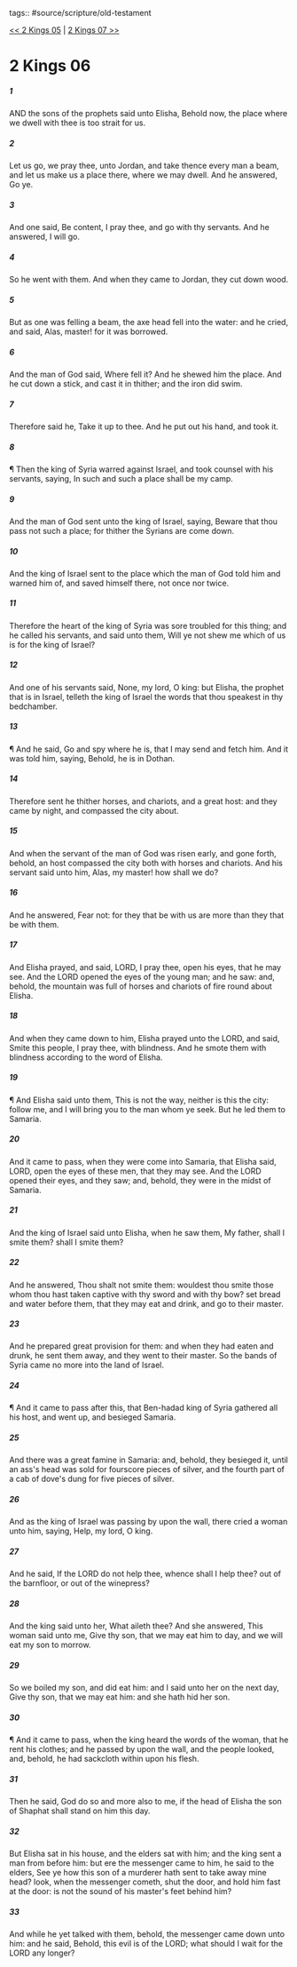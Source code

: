 tags:: #source/scripture/old-testament

[<< 2 Kings 05](source/scripture/old-testament/12_2_Kings/2_Kings_05.md) | [2 Kings 07 >>](source/scripture/old-testament/12_2_Kings/2_Kings_07.md)

# 2 Kings 06

##### 1

AND the sons of the prophets said unto Elisha, Behold now, the place where we dwell with thee is too strait for us.

##### 2

Let us go, we pray thee, unto Jordan, and take thence every man a beam, and let us make us a place there, where we may dwell. And he answered, Go ye.

##### 3

And one said, Be content, I pray thee, and go with thy servants. And he answered, I will go.

##### 4

So he went with them. And when they came to Jordan, they cut down wood.

##### 5

But as one was felling a beam, the axe head fell into the water: and he cried, and said, Alas, master! for it was borrowed.

##### 6

And the man of God said, Where fell it? And he shewed him the place. And he cut down a stick, and cast it in thither; and the iron did swim.

##### 7

Therefore said he, Take it up to thee. And he put out his hand, and took it.

##### 8

¶ Then the king of Syria warred against Israel, and took counsel with his servants, saying, In such and such a place shall be my camp.

##### 9

And the man of God sent unto the king of Israel, saying, Beware that thou pass not such a place; for thither the Syrians are come down.

##### 10

And the king of Israel sent to the place which the man of God told him and warned him of, and saved himself there, not once nor twice.

##### 11

Therefore the heart of the king of Syria was sore troubled for this thing; and he called his servants, and said unto them, Will ye not shew me which of us is for the king of Israel?

##### 12

And one of his servants said, None, my lord, O king: but Elisha, the prophet that is in Israel, telleth the king of Israel the words that thou speakest in thy bedchamber.

##### 13

¶ And he said, Go and spy where he is, that I may send and fetch him. And it was told him, saying, Behold, he is in Dothan.

##### 14

Therefore sent he thither horses, and chariots, and a great host: and they came by night, and compassed the city about.

##### 15

And when the servant of the man of God was risen early, and gone forth, behold, an host compassed the city both with horses and chariots. And his servant said unto him, Alas, my master! how shall we do?

##### 16

And he answered, Fear not: for they that be with us are more than they that be with them.

##### 17

And Elisha prayed, and said, LORD, I pray thee, open his eyes, that he may see. And the LORD opened the eyes of the young man; and he saw: and, behold, the mountain was full of horses and chariots of fire round about Elisha.

##### 18

And when they came down to him, Elisha prayed unto the LORD, and said, Smite this people, I pray thee, with blindness. And he smote them with blindness according to the word of Elisha.

##### 19

¶ And Elisha said unto them, This is not the way, neither is this the city: follow me, and I will bring you to the man whom ye seek. But he led them to Samaria.

##### 20

And it came to pass, when they were come into Samaria, that Elisha said, LORD, open the eyes of these men, that they may see. And the LORD opened their eyes, and they saw; and, behold, they were in the midst of Samaria.

##### 21

And the king of Israel said unto Elisha, when he saw them, My father, shall I smite them? shall I smite them?

##### 22

And he answered, Thou shalt not smite them: wouldest thou smite those whom thou hast taken captive with thy sword and with thy bow? set bread and water before them, that they may eat and drink, and go to their master.

##### 23

And he prepared great provision for them: and when they had eaten and drunk, he sent them away, and they went to their master. So the bands of Syria came no more into the land of Israel.

##### 24

¶ And it came to pass after this, that Ben-hadad king of Syria gathered all his host, and went up, and besieged Samaria.

##### 25

And there was a great famine in Samaria: and, behold, they besieged it, until an ass's head was sold for fourscore pieces of silver, and the fourth part of a cab of dove's dung for five pieces of silver.

##### 26

And as the king of Israel was passing by upon the wall, there cried a woman unto him, saying, Help, my lord, O king.

##### 27

And he said, If the LORD do not help thee, whence shall I help thee? out of the barnfloor, or out of the winepress?

##### 28

And the king said unto her, What aileth thee? And she answered, This woman said unto me, Give thy son, that we may eat him to day, and we will eat my son to morrow.

##### 29

So we boiled my son, and did eat him: and I said unto her on the next day, Give thy son, that we may eat him: and she hath hid her son.

##### 30

¶ And it came to pass, when the king heard the words of the woman, that he rent his clothes; and he passed by upon the wall, and the people looked, and, behold, he had sackcloth within upon his flesh.

##### 31

Then he said, God do so and more also to me, if the head of Elisha the son of Shaphat shall stand on him this day.

##### 32

But Elisha sat in his house, and the elders sat with him; and the king sent a man from before him: but ere the messenger came to him, he said to the elders, See ye how this son of a murderer hath sent to take away mine head? look, when the messenger cometh, shut the door, and hold him fast at the door: is not the sound of his master's feet behind him?

##### 33

And while he yet talked with them, behold, the messenger came down unto him: and he said, Behold, this evil is of the LORD; what should I wait for the LORD any longer?
